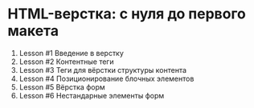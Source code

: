 HTML-верстка: с нуля до первого макета 
=================================================
1. Lesson #1  Введение в верстку
2. Lesson #2 Контентные теги
3. Lesson #3 Теги для вёрстки структуры контента
4. Lesson #4 Позиционирование блочных элементов
5. Lesson #5 Вёрстка форм
6. Lesson #6 Нестандарные элементы форм
